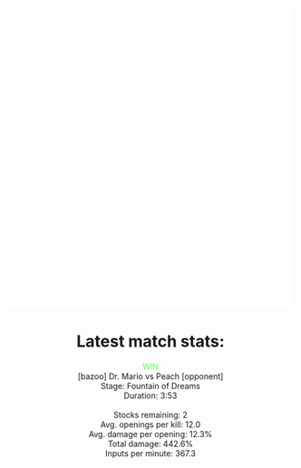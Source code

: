 <div align="center">
    <img src="https://github.com/nachoverdon/nachoverdon/blob/master/profile.svg" width="838" height="530"/>
    <!--START_SECTION:slippi_stats-->
<div>
<h1>Latest match stats:</h1>
<p>
<span style="color: #5f5;">WIN</span>
<br>
<span>[bazoo] Dr. Mario vs Peach [opponent]</span>
<br>
<span>Stage: Fountain of Dreams</span>
<br>
<span>Duration: 3:53</span>
<br>
<br>
<span>Stocks remaining: 2</span><br>
<span>Avg. openings per kill: 12.0</span>
<br>
<span>Avg. damage per opening: 12.3%</span>
<br>
<span>Total damage: 442.6%</span>
<br>
<span>Inputs per minute: 367.3</span>
<br>
</p>
</div>
<!--END_SECTION:slippi_stats-->
            
            
</div>
